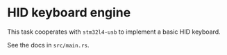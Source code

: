 # HID keyboard engine

This task cooperates with `stm32l4-usb` to implement a basic HID keyboard.

See the docs in `src/main.rs`.
